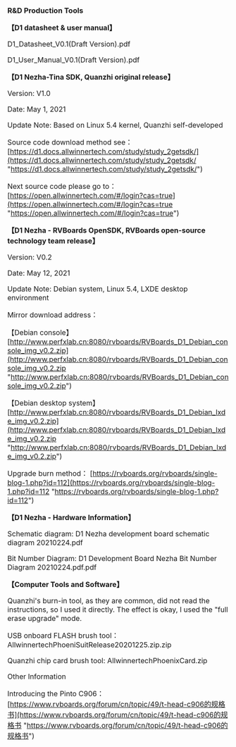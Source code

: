 ### R&D Production Tools
**<span style="font-size:16px;">【D1 datasheet & user manual】</span>**

<span style="font-size:16px;">

D1_Datasheet_V0.1(Draft Version).pdf

D1_User_Manual_V0.1(Draft Version).pdf

</span>



**<span style="font-size:16px;">【D1 Nezha-Tina SDK, Quanzhi original release】</span>**

<span style="font-size:16px;">

Version: V1.0

Date: May 1, 2021

Update Note: Based on Linux 5.4 kernel, Quanzhi self-developed

Source code download method see：
[https://d1.docs.allwinnertech.com/study/study_2getsdk/](https://d1.docs.allwinnertech.com/study/study_2getsdk/ "https://d1.docs.allwinnertech.com/study/study_2getsdk/")

Next source code please go to：
[https://open.allwinnertech.com/#/login?cas=true](https://open.allwinnertech.com/#/login?cas=true "https://open.allwinnertech.com/#/login?cas=true")

</span>



**<span style="font-size:16px;">【D1 Nezha - RVBoards OpenSDK, RVBoards open-source technology team release】</span>**

<span style="font-size:16px;">

Version: V0.2

Date: May 12, 2021

Update Note: Debian system, Linux 5.4, LXDE desktop environment

Mirror download address：

【Debian console】[http://www.perfxlab.cn:8080/rvboards/RVBoards_D1_Debian_console_img_v0.2.zip](http://www.perfxlab.cn:8080/rvboards/RVBoards_D1_Debian_console_img_v0.2.zip "http://www.perfxlab.cn:8080/rvboards/RVBoards_D1_Debian_console_img_v0.2.zip")

【Debian desktop system】[http://www.perfxlab.cn:8080/rvboards/RVBoards_D1_Debian_lxde_img_v0.2.zip](http://www.perfxlab.cn:8080/rvboards/RVBoards_D1_Debian_lxde_img_v0.2.zip "http://www.perfxlab.cn:8080/rvboards/RVBoards_D1_Debian_lxde_img_v0.2.zip")

Upgrade burn method：
[https://rvboards.org/rvboards/single-blog-1.php?id=112](https://rvboards.org/rvboards/single-blog-1.php?id=112 "https://rvboards.org/rvboards/single-blog-1.php?id=112")

</span>


**<span style="font-size:16px;">【D1 Nezha - Hardware Information】</span>**

<span style="font-size:16px;">

Schematic diagram: D1 Nezha development board schematic diagram 20210224.pdf

Bit Number Diagram: D1 Development Board Nezha Bit Number Diagram 20210224.pdf.pdf

</span>


**<span style="font-size:16px;">【Computer Tools and Software】</span>**

<span style="font-size:16px;">

Quanzhi's burn-in tool, as they are common, did not read the instructions, so I used it directly. The effect is okay, I used the "full erase upgrade" mode.

USB onboard FLASH brush tool：AllwinnertechPhoeniSuitRelease20201225.zip.zip

Quanzhi chip card brush tool: AllwinnertechPhoenixCard.zip

Other Information
 
Introducing the Pinto C906：[https://www.rvboards.org/forum/cn/topic/49/t-head-c906的规格书](https://www.rvboards.org/forum/cn/topic/49/t-head-c906的规格书 "https://www.rvboards.org/forum/cn/topic/49/t-head-c906的规格书")

</span>


